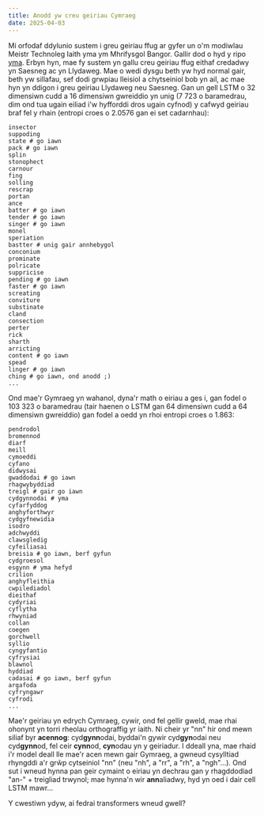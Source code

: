 ```yaml
---
title: Anodd yw creu geiriau Cymraeg
date: 2025-04-03
---
```

Mi orfodaf ddylunio sustem i greu geiriau ffug ar gyfer un o'm modiwlau Meistr Technoleg Iaith yma ym Mhrifysgol Bangor. Gallir dod o hyd y ripo [yma](https://github.com/Oktogazh/sudogen). Erbyn hyn, mae fy sustem yn gallu creu geiriau ffug eithaf credadwy yn Saesneg ac yn Llydaweg. Mae o wedi dysgu beth yw hyd normal gair, beth yw sillafau, sef dodi grwpiau lleisiol a chytseiniol bob yn ail, ac mae hyn yn ddigon i greu geiriau Llydaweg neu Saesneg. Gan un gell LSTM o 32 dimensiwn cudd a 16 dimensiwn gwreiddio yn unig (7 723 o baramedrau, dim ond tua ugain eiliad i'w hyfforddi dros ugain cyfnod) y cafwyd geiriau braf fel y rhain (entropi croes o 2.0576 gan ei set cadarnhau):

```
insector
suppoding
state # go iawn
pack # go iawn
splin
stonophect
carnour
fing
solling
rescrap
portan
ance
batter # go iawn
tender # go iawn
singer # go iawn
monel
speriation
bastter # unig gair annhebygol
conconium
prominate
polricate
suppricise
pending # go iawn
faster # go iawn
screating
conviture
substinate
cland
consection
perter
rick
sharth
arricting
content # go iawn
spead
linger # go iawn
ching # go iawn, ond anodd ;)
...
```


Ond mae'r Gymraeg yn wahanol, dyna'r math o eiriau a ges i, gan fodel o 103 323 o baramedrau (tair haenen o LSTM gan 64 dimensiwn cudd a 64 dimensiwn gwreiddio) gan fodel a oedd yn rhoi entropi croes o 1.863:

```
pendrodol
bromennod
diarf
meill
cymoeddi
cyfano
didwysai
gwaddodai # go iawn
rhagwybyddiad
treigl # gair go iawn
cydgynnodai # yma
cyfarfyddog
anghyforthwyr
cydgyfnewidia
isodro
adchwyddi
clawsgledig
cyfeiliasai
breisia # go iawn, berf gyfun
cydgroesol
esgynn # yma hefyd
crilion
anghyfleithia
cwpilediadol
dieithaf
cydyriai
cyflytha
rhwyniad
collan
coegen
gorchwell
syllio
cyngyfantio
cyfrysiai
blawnol
hyddiad
cadasai # go iawn, berf gyfun
argafoda
cyfryngawr
cyfrodi
...
```


Mae'r geiriau yn edrych Cymraeg, cywir, ond fel gellir gweld, mae rhai ohonynt yn torri rheolau orthograffig yr iaith. Ni cheir yr "nn" hir ond mewn siliaf byr **acennog**: cyd**gynn**odai, byddai'n gywir cyd**gyn**odai neu cyd**gynn**od, fel ceir **cynn**od, **cyn**odau yn y geiriadur. I ddeall yna, mae rhaid i'r model deall lle mae'r acen mewn gair Gymraeg, a gwneud cysylltiad rhyngddi a'r grŵp cytseiniol "nn" (neu "nh", a "rr", a "rh", a "ngh"...). Ond sut i wneud hynna pan geir cymaint o eiriau yn dechrau gan y rhagddodiad "an-" + treigliad trwynol; mae hynna'n wir **ann**aliadwy, hyd yn oed i dair cell LSTM mawr...

Y cwestiwn ydyw, ai fedrai transformers wneud gwell?